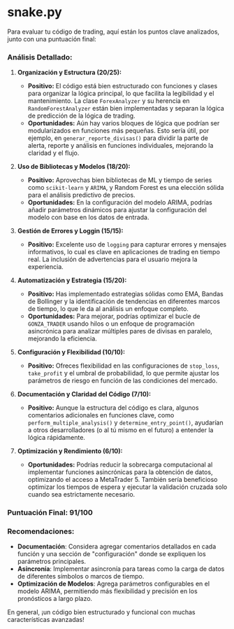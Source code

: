# snake.py
Para evaluar tu código de trading, aquí están los puntos clave analizados, junto con una puntuación final:

### Análisis Detallado:

1. **Organización y Estructura (20/25):**
   - **Positivo:** El código está bien estructurado con funciones y clases para organizar la lógica principal, lo que facilita la legibilidad y el mantenimiento. La clase `ForexAnalyzer` y su herencia en `RandomForestAnalyzer` están bien implementadas y separan la lógica de predicción de la lógica de trading.
   - **Oportunidades:** Aún hay varios bloques de lógica que podrían ser modularizados en funciones más pequeñas. Esto sería útil, por ejemplo, en `generar_reporte_divisas()` para dividir la parte de alerta, reporte y análisis en funciones individuales, mejorando la claridad y el flujo.

2. **Uso de Bibliotecas y Modelos (18/20):**
   - **Positivo:** Aprovechas bien bibliotecas de ML y tiempo de series como `scikit-learn` y `ARIMA`, y Random Forest es una elección sólida para el análisis predictivo de precios. 
   - **Oportunidades:** En la configuración del modelo ARIMA, podrías añadir parámetros dinámicos para ajustar la configuración del modelo con base en los datos de entrada.

3. **Gestión de Errores y Loggin (15/15):**
   - **Positivo:** Excelente uso de `logging` para capturar errores y mensajes informativos, lo cual es clave en aplicaciones de trading en tiempo real. La inclusión de advertencias para el usuario mejora la experiencia.
   
4. **Automatización y Estrategia (15/20):**
   - **Positivo:** Has implementado estrategias sólidas como EMA, Bandas de Bollinger y la identificación de tendencias en diferentes marcos de tiempo, lo que le da al análisis un enfoque completo.
   - **Oportunidades:** Para mejorar, podrías optimizar el bucle de `GONZA_TRADER` usando hilos o un enfoque de programación asincrónica para analizar múltiples pares de divisas en paralelo, mejorando la eficiencia.

5. **Configuración y Flexibilidad (10/10):**
   - **Positivo:** Ofreces flexibilidad en las configuraciones de `stop_loss`, `take_profit` y el umbral de probabilidad, lo que permite ajustar los parámetros de riesgo en función de las condiciones del mercado.

6. **Documentación y Claridad del Código (7/10):**
   - **Positivo:** Aunque la estructura del código es clara, algunos comentarios adicionales en funciones clave, como `perform_multiple_analysis()` y `determine_entry_point()`, ayudarían a otros desarrolladores (o al tú mismo en el futuro) a entender la lógica rápidamente.
   
7. **Optimización y Rendimiento (6/10):**
   - **Oportunidades:** Podrías reducir la sobrecarga computacional al implementar funciones asincrónicas para la obtención de datos, optimizando el acceso a MetaTrader 5. También sería beneficioso optimizar los tiempos de espera y ejecutar la validación cruzada solo cuando sea estrictamente necesario.

### Puntuación Final: **91/100**

### Recomendaciones:
- **Documentación**: Considera agregar comentarios detallados en cada función y una sección de "configuración" donde se expliquen los parámetros principales.
- **Asincronía**: Implementar asincronía para tareas como la carga de datos de diferentes símbolos o marcos de tiempo.
- **Optimización de Modelos**: Agrega parámetros configurables en el modelo ARIMA, permitiendo más flexibilidad y precisión en los pronósticos a largo plazo.

En general, ¡un código bien estructurado y funcional con muchas características avanzadas!
